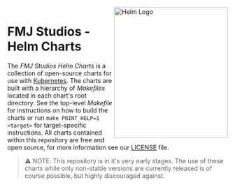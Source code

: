 <img src="https://seeklogo.com/images/H/helm-logo-9208DB3EE5-seeklogo.com.png" alt="Helm Logo" align="right" height="300" width="260"/>

# FMJ Studios - Helm Charts

The _FMJ Studios Helm Charts_ is a collection of open-source charts for use with [Kubernetes](https://kubernetes.io). The charts
are built with a hierarchy of _Makefiles_ located in each chart's root directory. See the top-level _Makefile_ for instructions on
how to build the charts or run ```make PRINT_HELP=1 <target>``` for target-specific instructions. All charts contained within this
repository are free and open source, for more information see our [LICENSE](./LICENSE) file.

> ⚠️ NOTE: This repository is in it's very early stages. The use of these charts while only non-stable versions are currently released is
> of course possible, but highly discouraged against.
